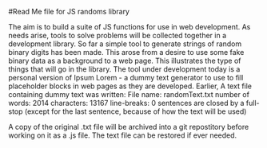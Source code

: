 #Read Me file for JS randoms library

The aim is to build a suite of JS functions for use in web development.
As needs arise, tools to solve problems will be collected together in a development library.
So far a simple tool to generate strings of random binary digits has been made. This arose from a desire to use some fake binary data as a background to a web page. This illustrates the type of things that will go in the library.
The tool under development today is a personal version of Ipsum Lorem - a dummy text generator to use to fill placeholder blocks in web pages as they are developed.
Earlier, A text file containing dummy text was written:
File name: randomText.txt
number of words: 2014
characters: 13167
line-breaks: 0
sentences are closed by a full-stop (except for the last sentence, because of how the text will be used)

A copy of the original .txt file will be archived into a git repostitory before working on it as a .js file. The text file can be restored if ever needed. 

